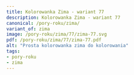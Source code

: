 ```yaml
---
title: Kolorowanka Zima - wariant 77
description: Kolorowanka Zima - wariant 77
canonical: /pory-roku/zima/
variant_of: zima
image: /pory-roku/zima/77/zima-77.svg
pdf: /pory-roku/zima/77/zima-77.pdf
alt: "Prosta kolorowanka zima do kolorowania"
tags:
- pory-roku
- zima
---
```

